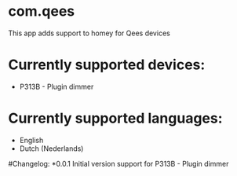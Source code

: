 # com.qees
This app adds support to homey for Qees devices

# Currently supported devices:
* P313B - Plugin dimmer

# Currently supported languages:
* English
* Dutch (Nederlands)


#Changelog:
*0.0.1
Initial version
support for P313B - Plugin dimmer

